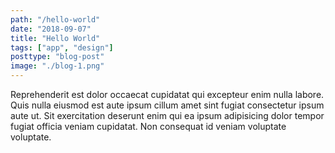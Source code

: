 ```yaml
---
path: "/hello-world"
date: "2018-09-07"
title: "Hello World"
tags: ["app", "design"]
posttype: "blog-post"
image: "./blog-1.png"
---
```

Reprehenderit est dolor occaecat cupidatat qui excepteur enim nulla labore. Quis nulla eiusmod est aute ipsum cillum amet sint fugiat consectetur ipsum aute ut. Sit exercitation deserunt enim qui ea ipsum adipisicing dolor tempor fugiat officia veniam cupidatat. Non consequat id veniam voluptate voluptate.
